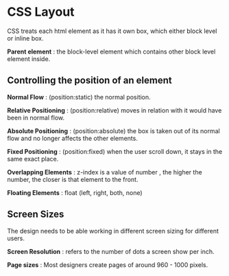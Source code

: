 # CSS Layout 

CSS treats each html element as it has it own box, which either block level or inline box.

**Parent element** : the block-level element which contains other block level element inside.

## Controlling the position of an element

**Normal Flow** : (position:static) the normal position.

**Relative Positioning** : (position:relative) moves in relation with it would have been in normal flow.

**Absolute Positioning** : (position:absolute) the box is taken out of its normal flow and no longer affects the other elements.

**Fixed Positioning** : (position:fixed) when the user scroll down, it stays in the same exact place.

**Overlapping Elements** : z-index is a value of number , the higher the number, the closer is that element to the front.

**Floating Elements** : float (left, right, both, none)


## Screen Sizes 

The design needs to be able working in different screen sizing for different users.

**Screen Resolution** : refers to the number of dots a screen show per inch.

**Page sizes** : Most designers create pages of around 960 - 1000 pixels.


